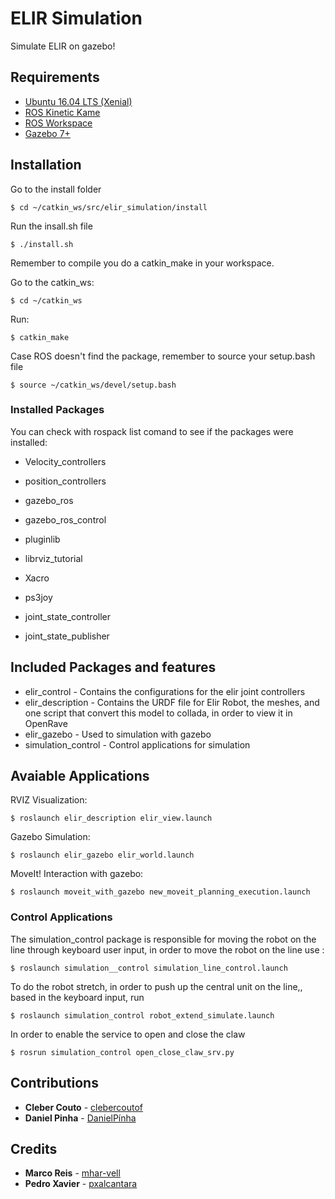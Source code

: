 # ELIR Simulation

Simulate ELIR on gazebo!

## Requirements

  * [Ubuntu 16.04 LTS (Xenial)](http://releases.ubuntu.com/14.04/) 
  * [ROS Kinetic Kame](http://wiki.ros.org/indigo/Installation/Ubuntu) 
  * [ROS Workspace](http://wiki.ros.org/ROS/Tutorials/InstallingandConfiguringROSEnvironment)
  * [Gazebo 7+](http://gazebosim.org/download)



## Installation
Go to the install folder
```
$ cd ~/catkin_ws/src/elir_simulation/install
```

Run the insall.sh file 
```
$ ./install.sh
```
Remember to compile you do a catkin_make in your workspace.

Go to the catkin_ws:
```
$ cd ~/catkin_ws
```
Run:
```
$ catkin_make
```
Case ROS doesn't find the package, remember to source your setup.bash file
```
$ source ~/catkin_ws/devel/setup.bash
```

### Installed Packages
You can check with rospack list comand to see if the packages were installed:

* Velocity_controllers

* position_controllers

* gazebo_ros

* gazebo_ros_control

* pluginlib

* librviz_tutorial

* Xacro

* ps3joy

* joint_state_controller

* joint_state_publisher


## Included Packages and features
* elir_control - Contains the configurations for the elir joint controllers
* elir_description - Contains the URDF file for Elir Robot, the meshes, and one script that convert this model to collada, in order to view it in OpenRave
* elir_gazebo - Used to simulation with gazebo
* simulation_control - Control applications for simulation 

## Avaiable Applications

RVIZ Visualization:

```
$ roslaunch elir_description elir_view.launch
```

Gazebo Simulation:
```
$ roslaunch elir_gazebo elir_world.launch
```

MoveIt! Interaction with gazebo:
```
$ roslaunch moveit_with_gazebo new_moveit_planning_execution.launch
```

### Control Applications
The simulation_control package is responsible for moving the robot on the line through keyboard user input, in order to move the robot on the line use :

```
$ roslaunch simulation__control simulation_line_control.launch
```

To do the robot stretch, in order to push up the central unit on the line,, based in the keyboard input, run


```
$ roslaunch simulation_control robot_extend_simulate.launch
```

In order to enable the service to open and close the claw

```
$ rosrun simulation_control open_close_claw_srv.py
```

## Contributions
* **Cleber Couto** - [clebercoutof](https://github.com/clebercoutof)
* **Daniel Pinha** - [DanielPínha](https://github.com/DanielPinha)

## Credits
* **Marco Reis** - [mhar-vell](https://github.com/mhar-vell)
* **Pedro Xavier** - [pxalcantara](https://github.com/pxalcantara)
